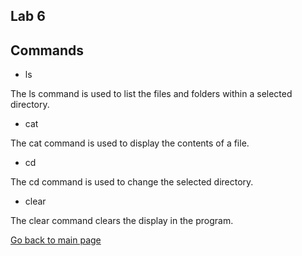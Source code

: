## Lab 6
## Commands

* ls 

The ls command is used to list the files and folders within a selected directory.

* cat

The cat command is used to display the contents of a file.

* cd

The cd command is used to change the selected directory.

* clear

The clear command clears the display in the program.

[Go back to main page](README.md)
